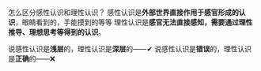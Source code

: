 怎么区分感性认识和理性认识？
感性认识是**外部世界直接作用于感官形成的认识**，眼睛看到的，手能摸到的等等
理性认识是**感官无法直接感知，需要通过理性推导、理想思考等得到的认识**。

说感性认识是**浅层**的，理性认识是**深层**的——✔
说感性认识是**错误**的，理性认识是**正确**的——❌

